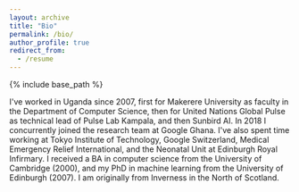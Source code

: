 ```yaml
---
layout: archive
title: "Bio"
permalink: /bio/
author_profile: true
redirect_from:
  - /resume
---
```


{% include base_path %}

I've worked in Uganda since 2007, first for Makerere University as faculty in the Department of Computer Science, then for United Nations Global Pulse as technical lead of Pulse Lab Kampala, and then Sunbird AI. In 2018 I concurrently joined the research team at Google Ghana. I've also spent time working at Tokyo Institute of Technology, Google Switzerland, Medical Emergency Relief International, and the Neonatal Unit at Edinburgh Royal Infirmary. I received a BA in computer science from the University of Cambridge (2000), and my PhD in machine learning from the University of Edinburgh (2007). I am originally from Inverness in the North of Scotland.
